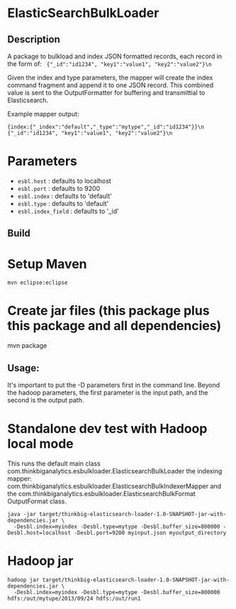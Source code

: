 ElasticSearchBulkLoader
=======================

## Description
A package to bulkload and index JSON formatted records, each record in the form of:
``` {"_id":"id1234", "key1":"value1", "key2":"value2"}\n```

Given the index and type parameters, the mapper will create the index command fragment
and append it to one JSON record. This combined value is sent to the OutputFormatter
for buffering and transmittial to Elasticsearch.

Example mapper output:
```
{index:{"_index":"default","_type":"mytype","_id":"id1234"}}\n
{"_id":"id1234", "key1":"value1", "key2":"value2"}\n
```


# Parameters
 - `esbl.host`        : defaults to localhost
 - `esbl.port`        : defaults to 9200
 - `esbl.index`       : defaults to 'default'
 - `esbl.type`        : defaults to 'default'
 - `esbl.index_field` : defaults to '_id'

## Build

# Setup Maven
`mvn eclipse:eclipse`

# Create jar files (this package plus this package and all dependencies)
mvn package



## Usage:

It's important to put the -D parameters first in the command line.
Beyond the hadoop parameters, the first parameter is the input path, and the second is the output path.

# Standalone dev test with Hadoop local mode 
This runs the default 
main class com.thinkbiganalytics.esbulkloader.ElasticsearchBulkLoader
the indexing mapper: com.thinkbiganalytics.esbulkloader.ElasticsearchBulkIndexerMapper
and the com.thinkbiganalytics.esbulkloader.ElasticsearchBulkFormat OutputFormat class.
```
java -jar target/thinkbig-elasticsearch-loader-1.0-SNAPSHOT-jar-with-dependencies.jar \
  -Desbl.index=myindex -Desbl.type=mytype -Desbl.buffer_size=800000 -Desbl.host=localhost -Desbl.port=9200 myinput.json myoutput_directory
```

# Hadoop jar
```
hadoop jar target/thinkbig-elasticsearch-loader-1.0-SNAPSHOT-jar-with-dependencies.jar \
  -Desbl.index=myindex -Desbl.type=mytype -Desbl.buffer_size=800000 hdfs:/out/mytupe/2013/09/24 hdfs:/out/run1
```
